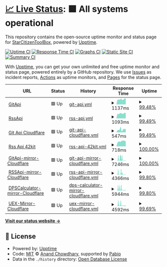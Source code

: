 # [📈 Live Status](https://StarCitizenToolBox.github.io/upptime): <!--live status--> **🟩 All systems operational**

This repository contains the open-source uptime monitor and status page for [StarCitizenToolBox](https://StarCitizenToolBox.github.io/upptime), powered by [Upptime](https://github.com/upptime/upptime).

[![Uptime CI](https://github.com/StarCitizenToolBox/uptime/workflows/Uptime%20CI/badge.svg)](https://github.com/StarCitizenToolBox/uptime/actions?query=workflow%3A%22Uptime+CI%22)
[![Response Time CI](https://github.com/StarCitizenToolBox/uptime/workflows/Response%20Time%20CI/badge.svg)](https://github.com/StarCitizenToolBox/uptime/actions?query=workflow%3A%22Response+Time+CI%22)
[![Graphs CI](https://github.com/StarCitizenToolBox/uptime/workflows/Graphs%20CI/badge.svg)](https://github.com/StarCitizenToolBox/uptime/actions?query=workflow%3A%22Graphs+CI%22)
[![Static Site CI](https://github.com/StarCitizenToolBox/uptime/workflows/Static%20Site%20CI/badge.svg)](https://github.com/StarCitizenToolBox/uptime/actions?query=workflow%3A%22Static+Site+CI%22)
[![Summary CI](https://github.com/StarCitizenToolBox/uptime/workflows/Summary%20CI/badge.svg)](https://github.com/StarCitizenToolBox/uptime/actions?query=workflow%3A%22Summary+CI%22)

With [Upptime](https://upptime.js.org), you can get your own unlimited and free uptime monitor and status page, powered entirely by a GitHub repository. We use [Issues](https://github.com/StarCitizenToolBox/uptime/issues) as incident reports, [Actions](https://github.com/StarCitizenToolBox/uptime/actions) as uptime monitors, and [Pages](https://StarCitizenToolBox.github.io/uptime) for the status page.

<!--start: status pages-->
<!-- This summary is generated by Upptime (https://github.com/upptime/upptime) -->
<!-- Do not edit this manually, your changes will be overwritten -->
<!-- prettier-ignore -->
| URL | Status | History | Response Time | Uptime |
| --- | ------ | ------- | ------------- | ------ |
| <img alt="" src="https://icons.duckduckgo.com/ip3/git.sctoolbox.sccsgo.com.ico" height="13"> [GitApi](https://git.sctoolbox.sccsgo.com/SCToolBox/Api/raw/branch/main/sc_doctor/version.json) | 🟩 Up | [git-api.yml](https://github.com/StarCitizenToolBox/uptime/commits/HEAD/history/git-api.yml) | <details><summary><img alt="Response time graph" src="./graphs/git-api/response-time-week.png" height="20"> 1137ms</summary><br><a href="https://StarCitizenToolBox.github.io/uptime/history/git-api"><img alt="Response time 1482" src="https://img.shields.io/endpoint?url=https%3A%2F%2Fraw.githubusercontent.com%2FStarCitizenToolBox%2Fuptime%2FHEAD%2Fapi%2Fgit-api%2Fresponse-time.json"></a><br><a href="https://StarCitizenToolBox.github.io/uptime/history/git-api"><img alt="24-hour response time 1285" src="https://img.shields.io/endpoint?url=https%3A%2F%2Fraw.githubusercontent.com%2FStarCitizenToolBox%2Fuptime%2FHEAD%2Fapi%2Fgit-api%2Fresponse-time-day.json"></a><br><a href="https://StarCitizenToolBox.github.io/uptime/history/git-api"><img alt="7-day response time 1137" src="https://img.shields.io/endpoint?url=https%3A%2F%2Fraw.githubusercontent.com%2FStarCitizenToolBox%2Fuptime%2FHEAD%2Fapi%2Fgit-api%2Fresponse-time-week.json"></a><br><a href="https://StarCitizenToolBox.github.io/uptime/history/git-api"><img alt="30-day response time 1534" src="https://img.shields.io/endpoint?url=https%3A%2F%2Fraw.githubusercontent.com%2FStarCitizenToolBox%2Fuptime%2FHEAD%2Fapi%2Fgit-api%2Fresponse-time-month.json"></a><br><a href="https://StarCitizenToolBox.github.io/uptime/history/git-api"><img alt="1-year response time 1482" src="https://img.shields.io/endpoint?url=https%3A%2F%2Fraw.githubusercontent.com%2FStarCitizenToolBox%2Fuptime%2FHEAD%2Fapi%2Fgit-api%2Fresponse-time-year.json"></a></details> | <details><summary><a href="https://StarCitizenToolBox.github.io/uptime/history/git-api">99.48%</a></summary><a href="https://StarCitizenToolBox.github.io/uptime/history/git-api"><img alt="All-time uptime 99.85%" src="https://img.shields.io/endpoint?url=https%3A%2F%2Fraw.githubusercontent.com%2FStarCitizenToolBox%2Fuptime%2FHEAD%2Fapi%2Fgit-api%2Fuptime.json"></a><br><a href="https://StarCitizenToolBox.github.io/uptime/history/git-api"><img alt="24-hour uptime 100.00%" src="https://img.shields.io/endpoint?url=https%3A%2F%2Fraw.githubusercontent.com%2FStarCitizenToolBox%2Fuptime%2FHEAD%2Fapi%2Fgit-api%2Fuptime-day.json"></a><br><a href="https://StarCitizenToolBox.github.io/uptime/history/git-api"><img alt="7-day uptime 99.48%" src="https://img.shields.io/endpoint?url=https%3A%2F%2Fraw.githubusercontent.com%2FStarCitizenToolBox%2Fuptime%2FHEAD%2Fapi%2Fgit-api%2Fuptime-week.json"></a><br><a href="https://StarCitizenToolBox.github.io/uptime/history/git-api"><img alt="30-day uptime 99.49%" src="https://img.shields.io/endpoint?url=https%3A%2F%2Fraw.githubusercontent.com%2FStarCitizenToolBox%2Fuptime%2FHEAD%2Fapi%2Fgit-api%2Fuptime-month.json"></a><br><a href="https://StarCitizenToolBox.github.io/uptime/history/git-api"><img alt="1-year uptime 99.85%" src="https://img.shields.io/endpoint?url=https%3A%2F%2Fraw.githubusercontent.com%2FStarCitizenToolBox%2Fuptime%2FHEAD%2Fapi%2Fgit-api%2Fuptime-year.json"></a></details>
| <img alt="" src="https://icons.duckduckgo.com/ip3/rss.sctoolbox.sccsgo.com.ico" height="13"> [RssApi](https://rss.sctoolbox.sccsgo.com) | 🟩 Up | [rss-api.yml](https://github.com/StarCitizenToolBox/uptime/commits/HEAD/history/rss-api.yml) | <details><summary><img alt="Response time graph" src="./graphs/rss-api/response-time-week.png" height="20"> 1093ms</summary><br><a href="https://StarCitizenToolBox.github.io/uptime/history/rss-api"><img alt="Response time 1104" src="https://img.shields.io/endpoint?url=https%3A%2F%2Fraw.githubusercontent.com%2FStarCitizenToolBox%2Fuptime%2FHEAD%2Fapi%2Frss-api%2Fresponse-time.json"></a><br><a href="https://StarCitizenToolBox.github.io/uptime/history/rss-api"><img alt="24-hour response time 1154" src="https://img.shields.io/endpoint?url=https%3A%2F%2Fraw.githubusercontent.com%2FStarCitizenToolBox%2Fuptime%2FHEAD%2Fapi%2Frss-api%2Fresponse-time-day.json"></a><br><a href="https://StarCitizenToolBox.github.io/uptime/history/rss-api"><img alt="7-day response time 1093" src="https://img.shields.io/endpoint?url=https%3A%2F%2Fraw.githubusercontent.com%2FStarCitizenToolBox%2Fuptime%2FHEAD%2Fapi%2Frss-api%2Fresponse-time-week.json"></a><br><a href="https://StarCitizenToolBox.github.io/uptime/history/rss-api"><img alt="30-day response time 1134" src="https://img.shields.io/endpoint?url=https%3A%2F%2Fraw.githubusercontent.com%2FStarCitizenToolBox%2Fuptime%2FHEAD%2Fapi%2Frss-api%2Fresponse-time-month.json"></a><br><a href="https://StarCitizenToolBox.github.io/uptime/history/rss-api"><img alt="1-year response time 1104" src="https://img.shields.io/endpoint?url=https%3A%2F%2Fraw.githubusercontent.com%2FStarCitizenToolBox%2Fuptime%2FHEAD%2Fapi%2Frss-api%2Fresponse-time-year.json"></a></details> | <details><summary><a href="https://StarCitizenToolBox.github.io/uptime/history/rss-api">99.49%</a></summary><a href="https://StarCitizenToolBox.github.io/uptime/history/rss-api"><img alt="All-time uptime 99.86%" src="https://img.shields.io/endpoint?url=https%3A%2F%2Fraw.githubusercontent.com%2FStarCitizenToolBox%2Fuptime%2FHEAD%2Fapi%2Frss-api%2Fuptime.json"></a><br><a href="https://StarCitizenToolBox.github.io/uptime/history/rss-api"><img alt="24-hour uptime 100.00%" src="https://img.shields.io/endpoint?url=https%3A%2F%2Fraw.githubusercontent.com%2FStarCitizenToolBox%2Fuptime%2FHEAD%2Fapi%2Frss-api%2Fuptime-day.json"></a><br><a href="https://StarCitizenToolBox.github.io/uptime/history/rss-api"><img alt="7-day uptime 99.49%" src="https://img.shields.io/endpoint?url=https%3A%2F%2Fraw.githubusercontent.com%2FStarCitizenToolBox%2Fuptime%2FHEAD%2Fapi%2Frss-api%2Fuptime-week.json"></a><br><a href="https://StarCitizenToolBox.github.io/uptime/history/rss-api"><img alt="30-day uptime 99.50%" src="https://img.shields.io/endpoint?url=https%3A%2F%2Fraw.githubusercontent.com%2FStarCitizenToolBox%2Fuptime%2FHEAD%2Fapi%2Frss-api%2Fuptime-month.json"></a><br><a href="https://StarCitizenToolBox.github.io/uptime/history/rss-api"><img alt="1-year uptime 99.86%" src="https://img.shields.io/endpoint?url=https%3A%2F%2Fraw.githubusercontent.com%2FStarCitizenToolBox%2Fuptime%2FHEAD%2Fapi%2Frss-api%2Fuptime-year.json"></a></details>
| <img alt="" src="https://icons.duckduckgo.com/ip3/git.scbox.org.ico" height="13"> [Git Api Cloudflare](https://git.scbox.org/SCToolBox/Api/raw/branch/main/sc_doctor/version.json) | 🟩 Up | [git-api-cloudflare.yml](https://github.com/StarCitizenToolBox/uptime/commits/HEAD/history/git-api-cloudflare.yml) | <details><summary><img alt="Response time graph" src="./graphs/git-api-cloudflare/response-time-week.png" height="20"> 547ms</summary><br><a href="https://StarCitizenToolBox.github.io/uptime/history/git-api-cloudflare"><img alt="Response time 563" src="https://img.shields.io/endpoint?url=https%3A%2F%2Fraw.githubusercontent.com%2FStarCitizenToolBox%2Fuptime%2FHEAD%2Fapi%2Fgit-api-cloudflare%2Fresponse-time.json"></a><br><a href="https://StarCitizenToolBox.github.io/uptime/history/git-api-cloudflare"><img alt="24-hour response time 695" src="https://img.shields.io/endpoint?url=https%3A%2F%2Fraw.githubusercontent.com%2FStarCitizenToolBox%2Fuptime%2FHEAD%2Fapi%2Fgit-api-cloudflare%2Fresponse-time-day.json"></a><br><a href="https://StarCitizenToolBox.github.io/uptime/history/git-api-cloudflare"><img alt="7-day response time 547" src="https://img.shields.io/endpoint?url=https%3A%2F%2Fraw.githubusercontent.com%2FStarCitizenToolBox%2Fuptime%2FHEAD%2Fapi%2Fgit-api-cloudflare%2Fresponse-time-week.json"></a><br><a href="https://StarCitizenToolBox.github.io/uptime/history/git-api-cloudflare"><img alt="30-day response time 527" src="https://img.shields.io/endpoint?url=https%3A%2F%2Fraw.githubusercontent.com%2FStarCitizenToolBox%2Fuptime%2FHEAD%2Fapi%2Fgit-api-cloudflare%2Fresponse-time-month.json"></a><br><a href="https://StarCitizenToolBox.github.io/uptime/history/git-api-cloudflare"><img alt="1-year response time 563" src="https://img.shields.io/endpoint?url=https%3A%2F%2Fraw.githubusercontent.com%2FStarCitizenToolBox%2Fuptime%2FHEAD%2Fapi%2Fgit-api-cloudflare%2Fresponse-time-year.json"></a></details> | <details><summary><a href="https://StarCitizenToolBox.github.io/uptime/history/git-api-cloudflare">99.49%</a></summary><a href="https://StarCitizenToolBox.github.io/uptime/history/git-api-cloudflare"><img alt="All-time uptime 99.82%" src="https://img.shields.io/endpoint?url=https%3A%2F%2Fraw.githubusercontent.com%2FStarCitizenToolBox%2Fuptime%2FHEAD%2Fapi%2Fgit-api-cloudflare%2Fuptime.json"></a><br><a href="https://StarCitizenToolBox.github.io/uptime/history/git-api-cloudflare"><img alt="24-hour uptime 100.00%" src="https://img.shields.io/endpoint?url=https%3A%2F%2Fraw.githubusercontent.com%2FStarCitizenToolBox%2Fuptime%2FHEAD%2Fapi%2Fgit-api-cloudflare%2Fuptime-day.json"></a><br><a href="https://StarCitizenToolBox.github.io/uptime/history/git-api-cloudflare"><img alt="7-day uptime 99.49%" src="https://img.shields.io/endpoint?url=https%3A%2F%2Fraw.githubusercontent.com%2FStarCitizenToolBox%2Fuptime%2FHEAD%2Fapi%2Fgit-api-cloudflare%2Fuptime-week.json"></a><br><a href="https://StarCitizenToolBox.github.io/uptime/history/git-api-cloudflare"><img alt="30-day uptime 99.40%" src="https://img.shields.io/endpoint?url=https%3A%2F%2Fraw.githubusercontent.com%2FStarCitizenToolBox%2Fuptime%2FHEAD%2Fapi%2Fgit-api-cloudflare%2Fuptime-month.json"></a><br><a href="https://StarCitizenToolBox.github.io/uptime/history/git-api-cloudflare"><img alt="1-year uptime 99.82%" src="https://img.shields.io/endpoint?url=https%3A%2F%2Fraw.githubusercontent.com%2FStarCitizenToolBox%2Fuptime%2FHEAD%2Fapi%2Fgit-api-cloudflare%2Fuptime-year.json"></a></details>
| <img alt="" src="https://icons.duckduckgo.com/ip3/rss.42kit.com.ico" height="13"> [Rss Api 42kit](https://rss.42kit.com) | 🟩 Up | [rss-api-42kit.yml](https://github.com/StarCitizenToolBox/uptime/commits/HEAD/history/rss-api-42kit.yml) | <details><summary><img alt="Response time graph" src="./graphs/rss-api-42kit/response-time-week.png" height="20"> 718ms</summary><br><a href="https://StarCitizenToolBox.github.io/uptime/history/rss-api-42kit"><img alt="Response time 260" src="https://img.shields.io/endpoint?url=https%3A%2F%2Fraw.githubusercontent.com%2FStarCitizenToolBox%2Fuptime%2FHEAD%2Fapi%2Frss-api-42kit%2Fresponse-time.json"></a><br><a href="https://StarCitizenToolBox.github.io/uptime/history/rss-api-42kit"><img alt="24-hour response time 695" src="https://img.shields.io/endpoint?url=https%3A%2F%2Fraw.githubusercontent.com%2FStarCitizenToolBox%2Fuptime%2FHEAD%2Fapi%2Frss-api-42kit%2Fresponse-time-day.json"></a><br><a href="https://StarCitizenToolBox.github.io/uptime/history/rss-api-42kit"><img alt="7-day response time 718" src="https://img.shields.io/endpoint?url=https%3A%2F%2Fraw.githubusercontent.com%2FStarCitizenToolBox%2Fuptime%2FHEAD%2Fapi%2Frss-api-42kit%2Fresponse-time-week.json"></a><br><a href="https://StarCitizenToolBox.github.io/uptime/history/rss-api-42kit"><img alt="30-day response time 404" src="https://img.shields.io/endpoint?url=https%3A%2F%2Fraw.githubusercontent.com%2FStarCitizenToolBox%2Fuptime%2FHEAD%2Fapi%2Frss-api-42kit%2Fresponse-time-month.json"></a><br><a href="https://StarCitizenToolBox.github.io/uptime/history/rss-api-42kit"><img alt="1-year response time 260" src="https://img.shields.io/endpoint?url=https%3A%2F%2Fraw.githubusercontent.com%2FStarCitizenToolBox%2Fuptime%2FHEAD%2Fapi%2Frss-api-42kit%2Fresponse-time-year.json"></a></details> | <details><summary><a href="https://StarCitizenToolBox.github.io/uptime/history/rss-api-42kit">100.00%</a></summary><a href="https://StarCitizenToolBox.github.io/uptime/history/rss-api-42kit"><img alt="All-time uptime 86.00%" src="https://img.shields.io/endpoint?url=https%3A%2F%2Fraw.githubusercontent.com%2FStarCitizenToolBox%2Fuptime%2FHEAD%2Fapi%2Frss-api-42kit%2Fuptime.json"></a><br><a href="https://StarCitizenToolBox.github.io/uptime/history/rss-api-42kit"><img alt="24-hour uptime 100.00%" src="https://img.shields.io/endpoint?url=https%3A%2F%2Fraw.githubusercontent.com%2FStarCitizenToolBox%2Fuptime%2FHEAD%2Fapi%2Frss-api-42kit%2Fuptime-day.json"></a><br><a href="https://StarCitizenToolBox.github.io/uptime/history/rss-api-42kit"><img alt="7-day uptime 100.00%" src="https://img.shields.io/endpoint?url=https%3A%2F%2Fraw.githubusercontent.com%2FStarCitizenToolBox%2Fuptime%2FHEAD%2Fapi%2Frss-api-42kit%2Fuptime-week.json"></a><br><a href="https://StarCitizenToolBox.github.io/uptime/history/rss-api-42kit"><img alt="30-day uptime 98.22%" src="https://img.shields.io/endpoint?url=https%3A%2F%2Fraw.githubusercontent.com%2FStarCitizenToolBox%2Fuptime%2FHEAD%2Fapi%2Frss-api-42kit%2Fuptime-month.json"></a><br><a href="https://StarCitizenToolBox.github.io/uptime/history/rss-api-42kit"><img alt="1-year uptime 86.00%" src="https://img.shields.io/endpoint?url=https%3A%2F%2Fraw.githubusercontent.com%2FStarCitizenToolBox%2Fuptime%2FHEAD%2Fapi%2Frss-api-42kit%2Fuptime-year.json"></a></details>
| <img alt="" src="https://icons.duckduckgo.com/ip3/gitapi.scbox.org.ico" height="13"> [GitApi-mirror-Cloudflare](https://gitapi.scbox.org/SCToolBox/Api/raw/branch/main/sc_doctor/version.json) | 🟩 Up | [git-api-mirror-cloudflare.yml](https://github.com/StarCitizenToolBox/uptime/commits/HEAD/history/git-api-mirror-cloudflare.yml) | <details><summary><img alt="Response time graph" src="./graphs/git-api-mirror-cloudflare/response-time-week.png" height="20"> 7246ms</summary><br><a href="https://StarCitizenToolBox.github.io/uptime/history/git-api-mirror-cloudflare"><img alt="Response time 2574" src="https://img.shields.io/endpoint?url=https%3A%2F%2Fraw.githubusercontent.com%2FStarCitizenToolBox%2Fuptime%2FHEAD%2Fapi%2Fgit-api-mirror-cloudflare%2Fresponse-time.json"></a><br><a href="https://StarCitizenToolBox.github.io/uptime/history/git-api-mirror-cloudflare"><img alt="24-hour response time 751" src="https://img.shields.io/endpoint?url=https%3A%2F%2Fraw.githubusercontent.com%2FStarCitizenToolBox%2Fuptime%2FHEAD%2Fapi%2Fgit-api-mirror-cloudflare%2Fresponse-time-day.json"></a><br><a href="https://StarCitizenToolBox.github.io/uptime/history/git-api-mirror-cloudflare"><img alt="7-day response time 7246" src="https://img.shields.io/endpoint?url=https%3A%2F%2Fraw.githubusercontent.com%2FStarCitizenToolBox%2Fuptime%2FHEAD%2Fapi%2Fgit-api-mirror-cloudflare%2Fresponse-time-week.json"></a><br><a href="https://StarCitizenToolBox.github.io/uptime/history/git-api-mirror-cloudflare"><img alt="30-day response time 2876" src="https://img.shields.io/endpoint?url=https%3A%2F%2Fraw.githubusercontent.com%2FStarCitizenToolBox%2Fuptime%2FHEAD%2Fapi%2Fgit-api-mirror-cloudflare%2Fresponse-time-month.json"></a><br><a href="https://StarCitizenToolBox.github.io/uptime/history/git-api-mirror-cloudflare"><img alt="1-year response time 2574" src="https://img.shields.io/endpoint?url=https%3A%2F%2Fraw.githubusercontent.com%2FStarCitizenToolBox%2Fuptime%2FHEAD%2Fapi%2Fgit-api-mirror-cloudflare%2Fresponse-time-year.json"></a></details> | <details><summary><a href="https://StarCitizenToolBox.github.io/uptime/history/git-api-mirror-cloudflare">100.00%</a></summary><a href="https://StarCitizenToolBox.github.io/uptime/history/git-api-mirror-cloudflare"><img alt="All-time uptime 99.96%" src="https://img.shields.io/endpoint?url=https%3A%2F%2Fraw.githubusercontent.com%2FStarCitizenToolBox%2Fuptime%2FHEAD%2Fapi%2Fgit-api-mirror-cloudflare%2Fuptime.json"></a><br><a href="https://StarCitizenToolBox.github.io/uptime/history/git-api-mirror-cloudflare"><img alt="24-hour uptime 100.00%" src="https://img.shields.io/endpoint?url=https%3A%2F%2Fraw.githubusercontent.com%2FStarCitizenToolBox%2Fuptime%2FHEAD%2Fapi%2Fgit-api-mirror-cloudflare%2Fuptime-day.json"></a><br><a href="https://StarCitizenToolBox.github.io/uptime/history/git-api-mirror-cloudflare"><img alt="7-day uptime 100.00%" src="https://img.shields.io/endpoint?url=https%3A%2F%2Fraw.githubusercontent.com%2FStarCitizenToolBox%2Fuptime%2FHEAD%2Fapi%2Fgit-api-mirror-cloudflare%2Fuptime-week.json"></a><br><a href="https://StarCitizenToolBox.github.io/uptime/history/git-api-mirror-cloudflare"><img alt="30-day uptime 99.95%" src="https://img.shields.io/endpoint?url=https%3A%2F%2Fraw.githubusercontent.com%2FStarCitizenToolBox%2Fuptime%2FHEAD%2Fapi%2Fgit-api-mirror-cloudflare%2Fuptime-month.json"></a><br><a href="https://StarCitizenToolBox.github.io/uptime/history/git-api-mirror-cloudflare"><img alt="1-year uptime 99.96%" src="https://img.shields.io/endpoint?url=https%3A%2F%2Fraw.githubusercontent.com%2FStarCitizenToolBox%2Fuptime%2FHEAD%2Fapi%2Fgit-api-mirror-cloudflare%2Fuptime-year.json"></a></details>
| <img alt="" src="https://icons.duckduckgo.com/ip3/rssapi.scbox.org.ico" height="13"> [RSSApi-mirror-Cloudflare](https://rssapi.scbox.org) | 🟩 Up | [rss-api-mirror-cloudflare.yml](https://github.com/StarCitizenToolBox/uptime/commits/HEAD/history/rss-api-mirror-cloudflare.yml) | <details><summary><img alt="Response time graph" src="./graphs/rss-api-mirror-cloudflare/response-time-week.png" height="20"> 4366ms</summary><br><a href="https://StarCitizenToolBox.github.io/uptime/history/rss-api-mirror-cloudflare"><img alt="Response time 1776" src="https://img.shields.io/endpoint?url=https%3A%2F%2Fraw.githubusercontent.com%2FStarCitizenToolBox%2Fuptime%2FHEAD%2Fapi%2Frss-api-mirror-cloudflare%2Fresponse-time.json"></a><br><a href="https://StarCitizenToolBox.github.io/uptime/history/rss-api-mirror-cloudflare"><img alt="24-hour response time 660" src="https://img.shields.io/endpoint?url=https%3A%2F%2Fraw.githubusercontent.com%2FStarCitizenToolBox%2Fuptime%2FHEAD%2Fapi%2Frss-api-mirror-cloudflare%2Fresponse-time-day.json"></a><br><a href="https://StarCitizenToolBox.github.io/uptime/history/rss-api-mirror-cloudflare"><img alt="7-day response time 4366" src="https://img.shields.io/endpoint?url=https%3A%2F%2Fraw.githubusercontent.com%2FStarCitizenToolBox%2Fuptime%2FHEAD%2Fapi%2Frss-api-mirror-cloudflare%2Fresponse-time-week.json"></a><br><a href="https://StarCitizenToolBox.github.io/uptime/history/rss-api-mirror-cloudflare"><img alt="30-day response time 1946" src="https://img.shields.io/endpoint?url=https%3A%2F%2Fraw.githubusercontent.com%2FStarCitizenToolBox%2Fuptime%2FHEAD%2Fapi%2Frss-api-mirror-cloudflare%2Fresponse-time-month.json"></a><br><a href="https://StarCitizenToolBox.github.io/uptime/history/rss-api-mirror-cloudflare"><img alt="1-year response time 1776" src="https://img.shields.io/endpoint?url=https%3A%2F%2Fraw.githubusercontent.com%2FStarCitizenToolBox%2Fuptime%2FHEAD%2Fapi%2Frss-api-mirror-cloudflare%2Fresponse-time-year.json"></a></details> | <details><summary><a href="https://StarCitizenToolBox.github.io/uptime/history/rss-api-mirror-cloudflare">99.80%</a></summary><a href="https://StarCitizenToolBox.github.io/uptime/history/rss-api-mirror-cloudflare"><img alt="All-time uptime 99.92%" src="https://img.shields.io/endpoint?url=https%3A%2F%2Fraw.githubusercontent.com%2FStarCitizenToolBox%2Fuptime%2FHEAD%2Fapi%2Frss-api-mirror-cloudflare%2Fuptime.json"></a><br><a href="https://StarCitizenToolBox.github.io/uptime/history/rss-api-mirror-cloudflare"><img alt="24-hour uptime 100.00%" src="https://img.shields.io/endpoint?url=https%3A%2F%2Fraw.githubusercontent.com%2FStarCitizenToolBox%2Fuptime%2FHEAD%2Fapi%2Frss-api-mirror-cloudflare%2Fuptime-day.json"></a><br><a href="https://StarCitizenToolBox.github.io/uptime/history/rss-api-mirror-cloudflare"><img alt="7-day uptime 99.80%" src="https://img.shields.io/endpoint?url=https%3A%2F%2Fraw.githubusercontent.com%2FStarCitizenToolBox%2Fuptime%2FHEAD%2Fapi%2Frss-api-mirror-cloudflare%2Fuptime-week.json"></a><br><a href="https://StarCitizenToolBox.github.io/uptime/history/rss-api-mirror-cloudflare"><img alt="30-day uptime 99.90%" src="https://img.shields.io/endpoint?url=https%3A%2F%2Fraw.githubusercontent.com%2FStarCitizenToolBox%2Fuptime%2FHEAD%2Fapi%2Frss-api-mirror-cloudflare%2Fuptime-month.json"></a><br><a href="https://StarCitizenToolBox.github.io/uptime/history/rss-api-mirror-cloudflare"><img alt="1-year uptime 99.92%" src="https://img.shields.io/endpoint?url=https%3A%2F%2Fraw.githubusercontent.com%2FStarCitizenToolBox%2Fuptime%2FHEAD%2Fapi%2Frss-api-mirror-cloudflare%2Fuptime-year.json"></a></details>
| <img alt="" src="https://icons.duckduckgo.com/ip3/dps-mirrors.scbox.org.ico" height="13"> [DPSCalculator-mirror-Cloudflare](https://dps-mirrors.scbox.org/) | 🟩 Up | [dps-calculator-mirror-cloudflare.yml](https://github.com/StarCitizenToolBox/uptime/commits/HEAD/history/dps-calculator-mirror-cloudflare.yml) | <details><summary><img alt="Response time graph" src="./graphs/dps-calculator-mirror-cloudflare/response-time-week.png" height="20"> 5944ms</summary><br><a href="https://StarCitizenToolBox.github.io/uptime/history/dps-calculator-mirror-cloudflare"><img alt="Response time 2741" src="https://img.shields.io/endpoint?url=https%3A%2F%2Fraw.githubusercontent.com%2FStarCitizenToolBox%2Fuptime%2FHEAD%2Fapi%2Fdps-calculator-mirror-cloudflare%2Fresponse-time.json"></a><br><a href="https://StarCitizenToolBox.github.io/uptime/history/dps-calculator-mirror-cloudflare"><img alt="24-hour response time 1761" src="https://img.shields.io/endpoint?url=https%3A%2F%2Fraw.githubusercontent.com%2FStarCitizenToolBox%2Fuptime%2FHEAD%2Fapi%2Fdps-calculator-mirror-cloudflare%2Fresponse-time-day.json"></a><br><a href="https://StarCitizenToolBox.github.io/uptime/history/dps-calculator-mirror-cloudflare"><img alt="7-day response time 5944" src="https://img.shields.io/endpoint?url=https%3A%2F%2Fraw.githubusercontent.com%2FStarCitizenToolBox%2Fuptime%2FHEAD%2Fapi%2Fdps-calculator-mirror-cloudflare%2Fresponse-time-week.json"></a><br><a href="https://StarCitizenToolBox.github.io/uptime/history/dps-calculator-mirror-cloudflare"><img alt="30-day response time 2883" src="https://img.shields.io/endpoint?url=https%3A%2F%2Fraw.githubusercontent.com%2FStarCitizenToolBox%2Fuptime%2FHEAD%2Fapi%2Fdps-calculator-mirror-cloudflare%2Fresponse-time-month.json"></a><br><a href="https://StarCitizenToolBox.github.io/uptime/history/dps-calculator-mirror-cloudflare"><img alt="1-year response time 2741" src="https://img.shields.io/endpoint?url=https%3A%2F%2Fraw.githubusercontent.com%2FStarCitizenToolBox%2Fuptime%2FHEAD%2Fapi%2Fdps-calculator-mirror-cloudflare%2Fresponse-time-year.json"></a></details> | <details><summary><a href="https://StarCitizenToolBox.github.io/uptime/history/dps-calculator-mirror-cloudflare">99.80%</a></summary><a href="https://StarCitizenToolBox.github.io/uptime/history/dps-calculator-mirror-cloudflare"><img alt="All-time uptime 99.92%" src="https://img.shields.io/endpoint?url=https%3A%2F%2Fraw.githubusercontent.com%2FStarCitizenToolBox%2Fuptime%2FHEAD%2Fapi%2Fdps-calculator-mirror-cloudflare%2Fuptime.json"></a><br><a href="https://StarCitizenToolBox.github.io/uptime/history/dps-calculator-mirror-cloudflare"><img alt="24-hour uptime 100.00%" src="https://img.shields.io/endpoint?url=https%3A%2F%2Fraw.githubusercontent.com%2FStarCitizenToolBox%2Fuptime%2FHEAD%2Fapi%2Fdps-calculator-mirror-cloudflare%2Fuptime-day.json"></a><br><a href="https://StarCitizenToolBox.github.io/uptime/history/dps-calculator-mirror-cloudflare"><img alt="7-day uptime 99.80%" src="https://img.shields.io/endpoint?url=https%3A%2F%2Fraw.githubusercontent.com%2FStarCitizenToolBox%2Fuptime%2FHEAD%2Fapi%2Fdps-calculator-mirror-cloudflare%2Fuptime-week.json"></a><br><a href="https://StarCitizenToolBox.github.io/uptime/history/dps-calculator-mirror-cloudflare"><img alt="30-day uptime 99.90%" src="https://img.shields.io/endpoint?url=https%3A%2F%2Fraw.githubusercontent.com%2FStarCitizenToolBox%2Fuptime%2FHEAD%2Fapi%2Fdps-calculator-mirror-cloudflare%2Fuptime-month.json"></a><br><a href="https://StarCitizenToolBox.github.io/uptime/history/dps-calculator-mirror-cloudflare"><img alt="1-year uptime 99.92%" src="https://img.shields.io/endpoint?url=https%3A%2F%2Fraw.githubusercontent.com%2FStarCitizenToolBox%2Fuptime%2FHEAD%2Fapi%2Fdps-calculator-mirror-cloudflare%2Fuptime-year.json"></a></details>
| <img alt="" src="https://icons.duckduckgo.com/ip3/uex-mirrors.scbox.org.ico" height="13"> [UEX-Mirror-Cloudflare](https://uex-mirrors.scbox.org/) | 🟩 Up | [uex-mirror-cloudflare.yml](https://github.com/StarCitizenToolBox/uptime/commits/HEAD/history/uex-mirror-cloudflare.yml) | <details><summary><img alt="Response time graph" src="./graphs/uex-mirror-cloudflare/response-time-week.png" height="20"> 4592ms</summary><br><a href="https://StarCitizenToolBox.github.io/uptime/history/uex-mirror-cloudflare"><img alt="Response time 2982" src="https://img.shields.io/endpoint?url=https%3A%2F%2Fraw.githubusercontent.com%2FStarCitizenToolBox%2Fuptime%2FHEAD%2Fapi%2Fuex-mirror-cloudflare%2Fresponse-time.json"></a><br><a href="https://StarCitizenToolBox.github.io/uptime/history/uex-mirror-cloudflare"><img alt="24-hour response time 1562" src="https://img.shields.io/endpoint?url=https%3A%2F%2Fraw.githubusercontent.com%2FStarCitizenToolBox%2Fuptime%2FHEAD%2Fapi%2Fuex-mirror-cloudflare%2Fresponse-time-day.json"></a><br><a href="https://StarCitizenToolBox.github.io/uptime/history/uex-mirror-cloudflare"><img alt="7-day response time 4592" src="https://img.shields.io/endpoint?url=https%3A%2F%2Fraw.githubusercontent.com%2FStarCitizenToolBox%2Fuptime%2FHEAD%2Fapi%2Fuex-mirror-cloudflare%2Fresponse-time-week.json"></a><br><a href="https://StarCitizenToolBox.github.io/uptime/history/uex-mirror-cloudflare"><img alt="30-day response time 2948" src="https://img.shields.io/endpoint?url=https%3A%2F%2Fraw.githubusercontent.com%2FStarCitizenToolBox%2Fuptime%2FHEAD%2Fapi%2Fuex-mirror-cloudflare%2Fresponse-time-month.json"></a><br><a href="https://StarCitizenToolBox.github.io/uptime/history/uex-mirror-cloudflare"><img alt="1-year response time 2982" src="https://img.shields.io/endpoint?url=https%3A%2F%2Fraw.githubusercontent.com%2FStarCitizenToolBox%2Fuptime%2FHEAD%2Fapi%2Fuex-mirror-cloudflare%2Fresponse-time-year.json"></a></details> | <details><summary><a href="https://StarCitizenToolBox.github.io/uptime/history/uex-mirror-cloudflare">99.69%</a></summary><a href="https://StarCitizenToolBox.github.io/uptime/history/uex-mirror-cloudflare"><img alt="All-time uptime 99.77%" src="https://img.shields.io/endpoint?url=https%3A%2F%2Fraw.githubusercontent.com%2FStarCitizenToolBox%2Fuptime%2FHEAD%2Fapi%2Fuex-mirror-cloudflare%2Fuptime.json"></a><br><a href="https://StarCitizenToolBox.github.io/uptime/history/uex-mirror-cloudflare"><img alt="24-hour uptime 99.22%" src="https://img.shields.io/endpoint?url=https%3A%2F%2Fraw.githubusercontent.com%2FStarCitizenToolBox%2Fuptime%2FHEAD%2Fapi%2Fuex-mirror-cloudflare%2Fuptime-day.json"></a><br><a href="https://StarCitizenToolBox.github.io/uptime/history/uex-mirror-cloudflare"><img alt="7-day uptime 99.69%" src="https://img.shields.io/endpoint?url=https%3A%2F%2Fraw.githubusercontent.com%2FStarCitizenToolBox%2Fuptime%2FHEAD%2Fapi%2Fuex-mirror-cloudflare%2Fuptime-week.json"></a><br><a href="https://StarCitizenToolBox.github.io/uptime/history/uex-mirror-cloudflare"><img alt="30-day uptime 99.73%" src="https://img.shields.io/endpoint?url=https%3A%2F%2Fraw.githubusercontent.com%2FStarCitizenToolBox%2Fuptime%2FHEAD%2Fapi%2Fuex-mirror-cloudflare%2Fuptime-month.json"></a><br><a href="https://StarCitizenToolBox.github.io/uptime/history/uex-mirror-cloudflare"><img alt="1-year uptime 99.77%" src="https://img.shields.io/endpoint?url=https%3A%2F%2Fraw.githubusercontent.com%2FStarCitizenToolBox%2Fuptime%2FHEAD%2Fapi%2Fuex-mirror-cloudflare%2Fuptime-year.json"></a></details>

<!--end: status pages-->

[**Visit our status website →**](https://StarCitizenToolBox.github.io/uptime)

## 📄 License

- Powered by: [Upptime](https://github.com/upptime/upptime)
- Code: [MIT](./LICENSE) © [Anand Chowdhary](https://anandchowdhary.com), supported by [Pabio](https://pabio.com)
- Data in the `./history` directory: [Open Database License](https://opendatacommons.org/licenses/odbl/1-0/)
